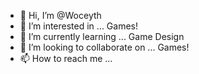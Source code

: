 - 👋 Hi, I’m @Woceyth
- 👀 I’m interested in ... Games!
- 🌱 I’m currently learning ... Game Design
- 💞️ I’m looking to collaborate on ... Games!
- 📫 How to reach me ...

<!---
Woceyth/Woceyth is a ✨ special ✨ repository because its `README.md` (this file) appears on your GitHub profile.
You can click the Preview link to take a look at your changes.
--->
